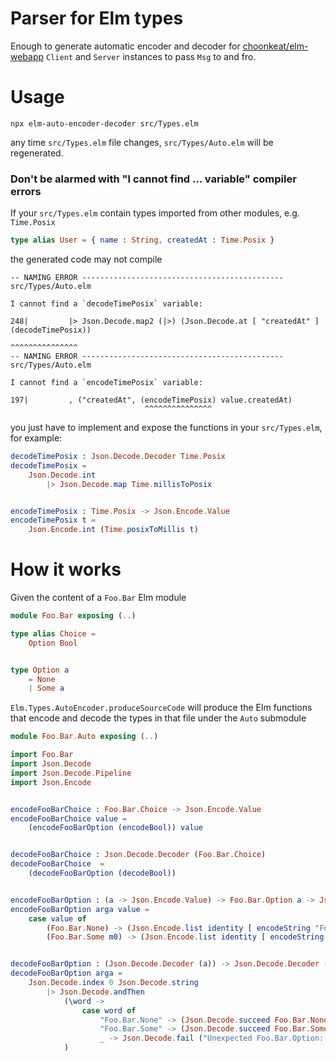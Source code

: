 # Parser for Elm types

Enough to generate automatic encoder and decoder for [choonkeat/elm-webapp](https://github.com/choonkeat/elm-webapp#readme) `Client` and `Server` instances to pass `Msg` to and fro.

# Usage

```
npx elm-auto-encoder-decoder src/Types.elm
```

any time `src/Types.elm` file changes, `src/Types/Auto.elm` will be regenerated.

### Don't be alarmed with "I cannot find ... variable" compiler errors

If your `src/Types.elm` contain types imported from other modules, e.g. `Time.Posix`

```elm
type alias User = { name : String, createdAt : Time.Posix }
```

the generated code may not compile

```
-- NAMING ERROR --------------------------------------------- src/Types/Auto.elm

I cannot find a `decodeTimePosix` variable:

248|         |> Json.Decode.map2 (|>) (Json.Decode.at [ "createdAt" ] (decodeTimePosix))
                                                                       ^^^^^^^^^^^^^^^
-- NAMING ERROR --------------------------------------------- src/Types/Auto.elm

I cannot find a `encodeTimePosix` variable:

197|         , ("createdAt", (encodeTimePosix) value.createdAt)
                              ^^^^^^^^^^^^^^^
```

you just have to implement and expose the functions in your `src/Types.elm`, for example:

``` elm
decodeTimePosix : Json.Decode.Decoder Time.Posix
decodeTimePosix =
    Json.Decode.int
        |> Json.Decode.map Time.millisToPosix


encodeTimePosix : Time.Posix -> Json.Encode.Value
encodeTimePosix t =
    Json.Encode.int (Time.posixToMillis t)
```

# How it works

Given the content of a `Foo.Bar` Elm module

``` elm
module Foo.Bar exposing (..)

type alias Choice =
    Option Bool


type Option a
    = None
    | Some a
```

`Elm.Types.AutoEncoder.produceSourceCode` will produce the Elm functions that encode and decode the types in that file under the `Auto` submodule

``` elm
module Foo.Bar.Auto exposing (..)

import Foo.Bar
import Json.Decode
import Json.Decode.Pipeline
import Json.Encode


encodeFooBarChoice : Foo.Bar.Choice -> Json.Encode.Value
encodeFooBarChoice value =
    (encodeFooBarOption (encodeBool)) value


decodeFooBarChoice : Json.Decode.Decoder (Foo.Bar.Choice)
decodeFooBarChoice  =
    (decodeFooBarOption (decodeBool))


encodeFooBarOption : (a -> Json.Encode.Value) -> Foo.Bar.Option a -> Json.Encode.Value
encodeFooBarOption arga value =
    case value of
        (Foo.Bar.None) -> (Json.Encode.list identity [ encodeString "Foo.Bar.None" ])
        (Foo.Bar.Some m0) -> (Json.Encode.list identity [ encodeString "Foo.Bar.Some", (arga m0) ])


decodeFooBarOption : (Json.Decode.Decoder (a)) -> Json.Decode.Decoder (Foo.Bar.Option a)
decodeFooBarOption arga =
    Json.Decode.index 0 Json.Decode.string
        |> Json.Decode.andThen
            (\word ->
                case word of
                    "Foo.Bar.None" -> (Json.Decode.succeed Foo.Bar.None)
                    "Foo.Bar.Some" -> (Json.Decode.succeed Foo.Bar.Some |> (Json.Decode.Pipeline.custom (Json.Decode.index 1 (arga))))
                    _ -> Json.Decode.fail ("Unexpected Foo.Bar.Option: " ++ word)
            )
```
